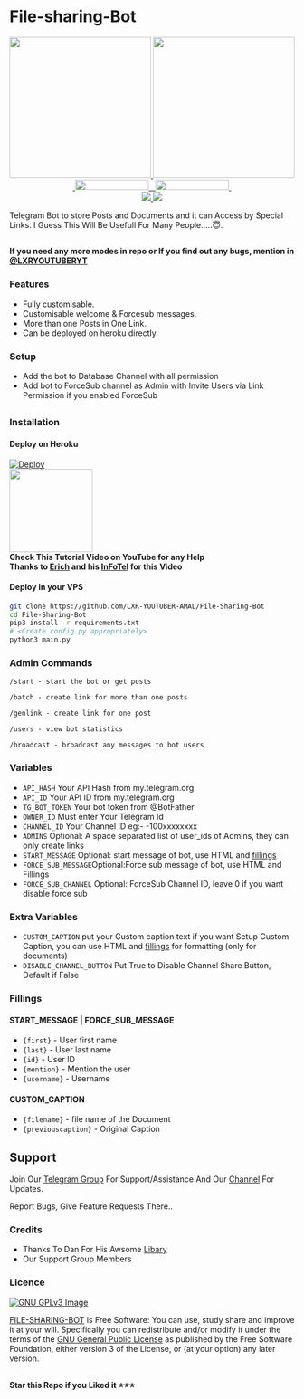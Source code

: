 # File-sharing-Bot

<p align="center">
  <a href="https://www.python.org">
    <img src="http://ForTheBadge.com/images/badges/made-with-python.svg" width ="250">
  </a>
  <a href="https://t.me/LXRBOTSGROUP">
    <img src="https://github.com/LXR-YOUTUBER-AMAL/PyrogramGenStr/blob/main/resources/madebycodex-badge.svg" width="250">
  </a><br>
  <a href="https://t.me/LXRBOTSGROUP">
    &nbsp;<img src="https://img.shields.io/badge/Lxr-Botz-Channel-blue?style=flat-square&logo=telegram" width="130" height="18">&nbsp;
  </a>
  <a href="https://t.me/LXRBOTSGROUP">
    &nbsp;<img src="https://img.shields.io/badge/Lxr-Botz-Group-blue?style=flat-square&logo=telegram" width="130" height="18">&nbsp;
  </a>
  <br>
  <a href="https://github.com/LXR-YOUTUBER-AMAL/File-Sharing-Bot/stargazers">
    <img src="https://img.shields.io/github/stars/LXR-YOUTUBER-AMAL/File-Sharing-Bot?style=social">
  </a>
  <a href="https://github.com/LXR-YOUTUBER-AMAL/File-Sharing-Bot/fork">
    <img src="https://img.shields.io/github/forks/LXR-YOUTUBER-AMAL/File-Sharing-Bot?label=Fork&style=social">
  </a>  
</p>


Telegram Bot to store Posts and Documents and it can Access by Special Links.
I Guess This Will Be Usefull For Many People.....😇. 

##

**If you need any more modes in repo or If you find out any bugs, mention in [@LXRYOUTUBERYT](https://www.telegram.dog/LXRBOTSGROUP)**

### Features
- Fully customisable.
- Customisable welcome & Forcesub messages.
- More than one Posts in One Link.
- Can be deployed on heroku directly.

### Setup

- Add the bot to Database Channel with all permission
- Add bot to ForceSub channel as Admin with Invite Users via Link Permission if you enabled ForceSub 

##
### Installation

#### Deploy on Heroku
[![Deploy](https://www.herokucdn.com/deploy/button.svg)](https://heroku.com/deploy?template=https://github.com/LXR-YOUTUBER-AMAL/File-Sharing-Bot)</br>
<a href="https://youtube.com/channel/UCqRmM0N9Z-7bBiTqJsfFWwg">
  <img src="https://img.shields.io/badge/How%20to-Deploy-red?logo=youtube" width="147">
</a><br>
**Check This Tutorial Video on YouTube for any Help**<br>
**Thanks to [Erich](https://t.me/ErichDaniken) and his [InFoTel](https://t.me/InFoTel_Group) for this Video**

#### Deploy in your VPS
````bash
git clone https://github.com/LXR-YOUTUBER-AMAL/File-Sharing-Bot
cd File-Sharing-Bot
pip3 install -r requirements.txt
# <Create config.py appropriately>
python3 main.py
````

### Admin Commands

```
/start - start the bot or get posts

/batch - create link for more than one posts

/genlink - create link for one post

/users - view bot statistics

/broadcast - broadcast any messages to bot users
```

### Variables

* `API_HASH` Your API Hash from my.telegram.org
* `API_ID` Your API ID from my.telegram.org
* `TG_BOT_TOKEN` Your bot token from @BotFather
* `OWNER_ID` Must enter Your Telegram Id
* `CHANNEL_ID` Your Channel ID eg:- -100xxxxxxxx
* `ADMINS` Optional: A space separated list of user_ids of Admins, they can only create links
* `START_MESSAGE` Optional: start message of bot, use HTML and <a href='https://github.com/LXR-YOUTUBER-AMAL/File-Sharing-Bot/blob/main/README.md#start_message'>fillings</a>
* `FORCE_SUB_MESSAGE`Optional:Force sub message of bot, use HTML and Fillings
* `FORCE_SUB_CHANNEL` Optional: ForceSub Channel ID, leave 0 if you want disable force sub

### Extra Variables

* `CUSTOM_CAPTION` put your Custom caption text if you want Setup Custom Caption, you can use HTML and <a href='https://github.com/LXR-YOUTUBER-AMAL/File-Sharing-Bot/blob/main/README.md#custom_caption'>fillings</a> for formatting (only for documents)
* `DISABLE_CHANNEL_BUTTON` Put True to Disable Channel Share Button, Default if False

### Fillings
#### START_MESSAGE | FORCE_SUB_MESSAGE

* `{first}` - User first name
* `{last}` - User last name
* `{id}` - User ID
* `{mention}` - Mention the user
* `{username}` - Username

#### CUSTOM_CAPTION

* `{filename}` - file name of the Document
* `{previouscaption}` - Original Caption


## Support   
Join Our [Telegram Group](https://www.telegram.dog/LXRBOTSGROUP) For Support/Assistance And Our [Channel](https://www.telegram.dog/LXRYOUTUBERYT) For Updates.   
   
Report Bugs, Give Feature Requests There..   

### Credits

- Thanks To Dan For His Awsome [Libary](https://github.com/pyrogram/pyrogram)
- Our Support Group Members

### Licence
[![GNU GPLv3 Image](https://www.gnu.org/graphics/gplv3-127x51.png)](http://www.gnu.org/licenses/gpl-3.0.en.html)  

[FILE-SHARING-BOT](https://github.com/LXR-YOUTUBER-AMAL/File-Sharing-Bot/) is Free Software: You can use, study share and improve it at your
will. Specifically you can redistribute and/or modify it under the terms of the
[GNU General Public License](https://www.gnu.org/licenses/gpl.html) as
published by the Free Software Foundation, either version 3 of the License, or
(at your option) any later version. 

##

   **Star this Repo if you Liked it ⭐⭐⭐**

